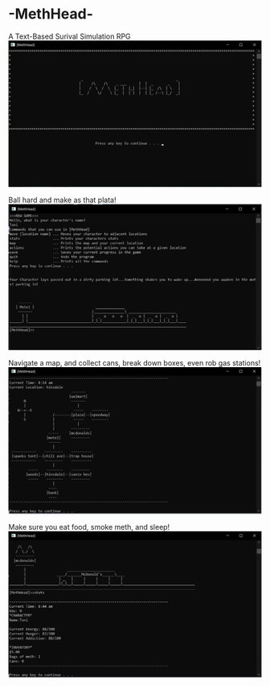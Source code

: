 # -MethHead-
A Text-Based Surival Simulation RPG
![](images/MethHead1.png)


Ball hard and make as that plata!
![](images/MethHead2.png)


Navigate a map, and collect cans, break down boxes, even rob gas stations!
![](images/MethHead3.png)


Make sure you eat food, smoke meth, and sleep!
![](images/MethHead4.png)
